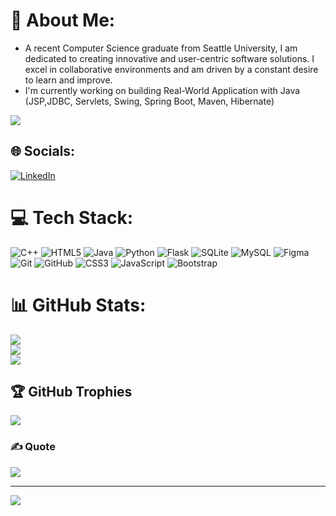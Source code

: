 # 💫 About Me:
- A recent Computer Science graduate from Seattle University, I am dedicated to creating innovative and user-centric software solutions. I excel in collaborative environments and am driven by a constant desire to learn and improve.
- I'm currently working on building Real-World Application with Java (JSP,JDBC, Servlets, Swing, Spring Boot, Maven, Hibernate)
  
![](https://github.com/kiki092002/kiki092002/master/introSelf.gif)


## 🌐 Socials:
[![LinkedIn](https://img.shields.io/badge/LinkedIn-%230077B5.svg?logo=linkedin&logoColor=white)](https://linkedin.com/in/nngahoang) 

# 💻 Tech Stack:
![C++](https://img.shields.io/badge/c++-%2300599C.svg?style=flat-square&logo=c%2B%2B&logoColor=white) ![HTML5](https://img.shields.io/badge/html5-%23E34F26.svg?style=flat-square&logo=html5&logoColor=white) ![Java](https://img.shields.io/badge/java-%23ED8B00.svg?style=flat-square&logo=openjdk&logoColor=white) ![Python](https://img.shields.io/badge/python-3670A0?style=flat-square&logo=python&logoColor=ffdd54) ![Flask](https://img.shields.io/badge/flask-%23000.svg?style=flat-square&logo=flask&logoColor=white) ![SQLite](https://img.shields.io/badge/sqlite-%2307405e.svg?style=flat-square&logo=sqlite&logoColor=white) ![MySQL](https://img.shields.io/badge/mysql-4479A1.svg?style=flat-square&logo=mysql&logoColor=white) ![Figma](https://img.shields.io/badge/figma-%23F24E1E.svg?style=flat-square&logo=figma&logoColor=white) ![Git](https://img.shields.io/badge/git-%23F05033.svg?style=flat-square&logo=git&logoColor=white) ![GitHub](https://img.shields.io/badge/github-%23121011.svg?style=flat-square&logo=github&logoColor=white) ![CSS3](https://img.shields.io/badge/css3-%231572B6.svg?style=flat-square&logo=css3&logoColor=white) ![JavaScript](https://img.shields.io/badge/javascript-%23323330.svg?style=flat-square&logo=javascript&logoColor=%23F7DF1E) ![Bootstrap](https://img.shields.io/badge/bootstrap-%238511FA.svg?style=flat-square&logo=bootstrap&logoColor=white)
# 📊 GitHub Stats:
![](https://github-readme-stats.vercel.app/api?username=kiki092002&theme=dracula&hide_border=false&include_all_commits=false&count_private=false)<br/>
![](https://github-readme-streak-stats.herokuapp.com/?user=kiki092002&theme=dracula&hide_border=false)<br/>
![](https://github-readme-stats.vercel.app/api/top-langs/?username=kiki092002&theme=dracula&hide_border=false&include_all_commits=false&count_private=false&layout=compact)

## 🏆 GitHub Trophies
![](https://github-profile-trophy.vercel.app/?username=kiki092002&theme=onedark&no-frame=true&no-bg=false&margin-w=4)

### ✍️ Quote
![](https://quotes-github-readme.vercel.app/api?type=horizontal&theme=tokyonight)

---
[![](https://visitcount.itsvg.in/api?id=kiki092002&icon=0&color=1)](https://visitcount.itsvg.in)

